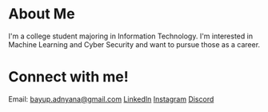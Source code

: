 # About Me
I'm a college student majoring in Information Technology. I'm interested in Machine Learning and Cyber Security and want to pursue those as a career.
# Connect with me!
Email: [bayup.adnyana@gmail.com](mailto:bayup.adnyana@gmail.com)
[LinkedIn](https://www.linkedin.com/in/bayuadnyana/)
[Instagram](https://www.instagram.com/bayu.adnyana0)
[Discord](https://discord.com/users/238182635052990464)
